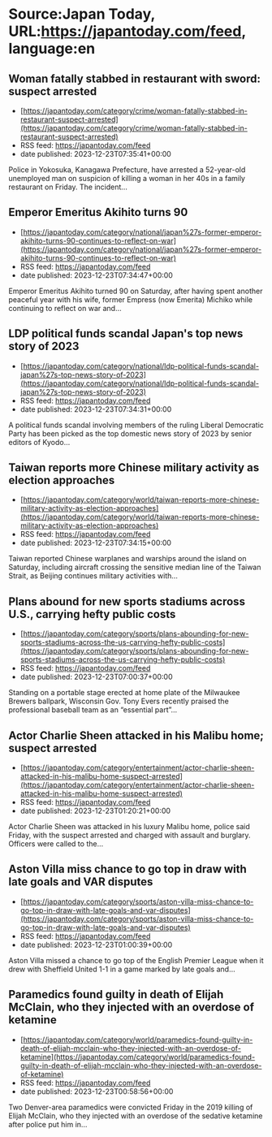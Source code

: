 # Source:Japan Today, URL:https://japantoday.com/feed, language:en

## Woman fatally stabbed in restaurant with sword: suspect arrested
 - [https://japantoday.com/category/crime/woman-fatally-stabbed-in-restaurant-suspect-arrested](https://japantoday.com/category/crime/woman-fatally-stabbed-in-restaurant-suspect-arrested)
 - RSS feed: https://japantoday.com/feed
 - date published: 2023-12-23T07:35:41+00:00

Police in Yokosuka, Kanagawa Prefecture, have arrested a 52-year-old unemployed man on suspicion of killing a woman in her 40s in a family restaurant on Friday.
The incident…

## Emperor Emeritus Akihito turns 90
 - [https://japantoday.com/category/national/japan%27s-former-emperor-akihito-turns-90-continues-to-reflect-on-war](https://japantoday.com/category/national/japan%27s-former-emperor-akihito-turns-90-continues-to-reflect-on-war)
 - RSS feed: https://japantoday.com/feed
 - date published: 2023-12-23T07:34:47+00:00

Emperor Emeritus Akihito turned 90 on Saturday, after having spent another peaceful year with his wife, former Empress (now Emerita) Michiko while continuing to reflect on war and…

## LDP political funds scandal Japan's top news story of 2023
 - [https://japantoday.com/category/national/ldp-political-funds-scandal-japan%27s-top-news-story-of-2023](https://japantoday.com/category/national/ldp-political-funds-scandal-japan%27s-top-news-story-of-2023)
 - RSS feed: https://japantoday.com/feed
 - date published: 2023-12-23T07:34:31+00:00

A political funds scandal involving members of the ruling Liberal Democratic Party has been picked as the top domestic news story of 2023 by senior editors of Kyodo…

## Taiwan reports more Chinese military activity as election approaches
 - [https://japantoday.com/category/world/taiwan-reports-more-chinese-military-activity-as-election-approaches](https://japantoday.com/category/world/taiwan-reports-more-chinese-military-activity-as-election-approaches)
 - RSS feed: https://japantoday.com/feed
 - date published: 2023-12-23T07:34:15+00:00

Taiwan reported Chinese warplanes and warships around the island on Saturday, including aircraft crossing the sensitive median line of the Taiwan Strait, as Beijing continues military activities with…

## Plans abound for new sports stadiums across U.S., carrying hefty public costs
 - [https://japantoday.com/category/sports/plans-abounding-for-new-sports-stadiums-across-the-us-carrying-hefty-public-costs](https://japantoday.com/category/sports/plans-abounding-for-new-sports-stadiums-across-the-us-carrying-hefty-public-costs)
 - RSS feed: https://japantoday.com/feed
 - date published: 2023-12-23T07:00:37+00:00

Standing on a portable stage erected at home plate of the Milwaukee Brewers ballpark, Wisconsin Gov. Tony Evers recently praised the professional baseball team as an “essential part”…

## Actor Charlie Sheen attacked in his Malibu home; suspect arrested
 - [https://japantoday.com/category/entertainment/actor-charlie-sheen-attacked-in-his-malibu-home-suspect-arrested](https://japantoday.com/category/entertainment/actor-charlie-sheen-attacked-in-his-malibu-home-suspect-arrested)
 - RSS feed: https://japantoday.com/feed
 - date published: 2023-12-23T01:20:21+00:00

Actor Charlie Sheen was attacked in his luxury Malibu home, police said Friday, with the suspect arrested and  charged with assault and burglary.
Officers were called to the…

## Aston Villa miss chance to go top in draw with late goals and VAR disputes
 - [https://japantoday.com/category/sports/aston-villa-miss-chance-to-go-top-in-draw-with-late-goals-and-var-disputes](https://japantoday.com/category/sports/aston-villa-miss-chance-to-go-top-in-draw-with-late-goals-and-var-disputes)
 - RSS feed: https://japantoday.com/feed
 - date published: 2023-12-23T01:00:39+00:00

Aston Villa missed a chance to go top of the English Premier League when it drew with Sheffield United 1-1 in a game marked by late goals and…

## Paramedics found guilty in death of Elijah McClain, who they injected with an overdose of ketamine
 - [https://japantoday.com/category/world/paramedics-found-guilty-in-death-of-elijah-mcclain-who-they-injected-with-an-overdose-of-ketamine](https://japantoday.com/category/world/paramedics-found-guilty-in-death-of-elijah-mcclain-who-they-injected-with-an-overdose-of-ketamine)
 - RSS feed: https://japantoday.com/feed
 - date published: 2023-12-23T00:58:56+00:00

Two Denver-area paramedics were convicted Friday in the 2019 killing of Elijah McClain, who they injected with an overdose of the sedative ketamine after police put him in…


